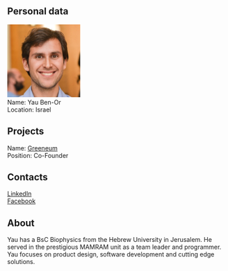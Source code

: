 ## Personal data
![ photo](../people/photo/yau_ben-or.png)  
Name: Yau Ben-Or  
Location: Israel  
## Projects 
Name: [Greeneum](../projects/greeneum.md)  
Position: Co-Founder
## Contacts
[LinkedIn](https://www.linkedin.com/in/yau-ben-or-206a87ba/)  
[Facebook](https://www.facebook.com/yau.benor)   

## About
Yau has a BsC Biophysics from the Hebrew University in Jerusalem. He served in the prestigious MAMRAM unit as a team leader and programmer. Yau focuses on product design, software development and cutting edge solutions. 